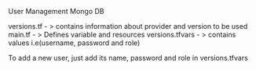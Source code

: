 User Management Mongo DB

versions.tf - > contains information about provider and version to be used
main.tf - > Defines variable and resources
versions.tfvars - > contains values i.e(username, password and role)

To add a new user, just add its name, password and role in versions.tfvars
